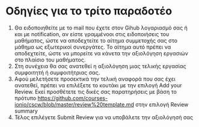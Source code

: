 # Οδηγίες για το τρίτο παραδοτέο
1.  Θα ειδοποιηθείτε με το mail που έχετε στον Gihub λογαριασμό σας ή και με notification,  αν είστε γραμμένοοι στις ειδοποιήσεις του μαθήματος, ώστε να αποδεχτείτε το αίτημα συμμετοχής σας στο μάθημα ως εξωτερικοί συνεργάτες. Το αίτημα αυτό πρέπει να αποδεχτείτε, ώστε να μπορείτε να κάνετα την αξιολόγηση εργασιών στο πλαίσιο του μαθήματος.
2.  Στη συνέχεια θα σας ανατεθεί η αξιολόγηση μιας τελικής εργασίας συμφοιτητή ή συμφοιτήτριας σας. 
3.  Αφού μελετήσετε προσεκτικά την τελική αναφορά που σας έχει ανατεθεί, πρέπει να επιλέξετε το κουτάκι με την επιλογή Add your Review. Εκεί προσθέτετε τις δικές σας παρατηρήσεις με βάση το πρότυπο https://github.com/courses-ionio/cscw/blob/master/review%20template.md στην επιλογή Review summary
4.  Τέλος επιλέγετε Submit Review για να υποβάλετε την αξιολόγησή σας
